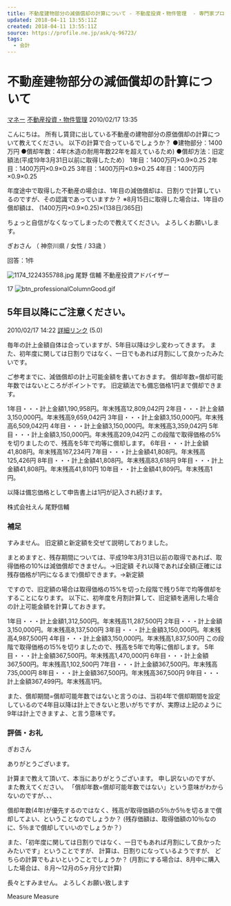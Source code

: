 ```yaml
---
title: 不動産建物部分の減価償却の計算について - 不動産投資・物件管理  - 専門家プロファイル
updated: 2018-04-11 13:55:11Z
created: 2018-04-11 13:55:11Z
source: https://profile.ne.jp/ask/q-96723/
tags:
  - 会計
---
```


# 不動産建物部分の減価償却の計算について

   [マネー](https://profile.ne.jp/ask/ql-810001/)  [不動産投資・物件管理](https://profile.ne.jp/ask/ql-810001-830012/)    2010/02/17 13:35

こんにちは。
所有し賃貸に出している不動産の建物部分の原価償却の計算について教えてください。 以下の計算で合っているでしょうか？
●建物部分：1400万円 ●償却年数：4年(木造の耐用年数22年を超えているため) ●償却方法：旧定額法(平成19年3月31日以前に取得したため）
1年目：1400万円×0.9×0.25 2年目：1400万円×0.9×0.25 3年目：1400万円×0.9×0.25 4年目：1400万円×0.9×0.25

年度途中で取得した不動産の場合は、1年目の減価償却は、日割りで計算しているのですが、その認識であっていますか？ ※8月15日に取得した場合は、1年目の償却額は、 (1400万円×0.9×0.25)×(138日/365日)

ちょっと自信がなくなってしまったので教えてください。 よろしくお願いします。

  ぎおさん （ 神奈川県 / 女性 / 33歳 ）

回答：1件

 ![1174_1224355788.jpg](../_resources/1174_1224355788.jpg)
尾野 信輔
不動産投資アドバイザー

17 ![btn_professionalColumnGood.gif](../_resources/btn_professionalColumnGood.gif)

## 5年目以降にご注意ください。

2010/02/17 14:22 [詳細リンク](https://profile.ne.jp/ask/a-96723-96724/)
(5.0)

毎年の計上金額自体は合っていますが、5年目以降は少し変わってきます。
また、初年度に関しては日割りではなく、一日でもあれば月割にして良かったみたいです。

ご参考までに、減価償却の計上可能金額を書いておきます。
償却年数=償却可能年数ではないところがポイントです。
旧定額法でも備忘価格1円まで償却できます。

1年目・・・計上金額1,190,958円。年末残高12,809,042円
2年目・・・計上金額3,150,000円。年末残高9,659,042円
3年目・・・計上金額3,150,000円。年末残高6,509,042円
4年目・・・計上金額3,150,000円。年末残高3,359,042円
5年目・・・計上金額3,150,000円。年末残高209,042円
この段階で取得価格の5%を切りましたので、残高を5年で均等に償却します。
6年目・・・計上金額41,808円。年末残高167,234円
7年目・・・計上金額41,808円。年末残高125,426円
8年目・・・計上金額41,808円。年末残高83,618円
9年目・・・計上金額41,808円。年末残高41,810円
10年目・・計上金額41,809円。年末残高1円。

以降は備忘価格として申告書上は1円が記入され続けます。

株式会社えん 尾野信輔

### 補足

すみません。
旧定額と新定額を交ぜて説明しておりました。

まとめますと、残存期間については、平成19年3月31日以前の取得であれば、取得価格の10%は減価償却できません。→旧定額
それ以降であれば全額(正確には残存価格が1円になるまで)償却できます。→新定額

ですので、旧定額の場合は取得価格の15%を切った段階で残り5年で均等償却をすることになります。
以下に、初年度を月割計算して、旧定額を適用した場合の計上可能金額を計算しておきます。

1年目・・・計上金額1,312,500円。年末残高11,287,500円
2年目・・・計上金額3,150,000円。年末残高8,137,500円
3年目・・・計上金額3,150,000円。年末残高4,987,500円
4年目・・・計上金額3,150,000円。年末残高1,837,500円
この段階で取得価格の15%を切りましたので、残高を5年で均等に償却します。
5年目・・・計上金額367,500円。年末残高1,470,000円
6年目・・・計上金額367,500円。年末残高1,102,500円
7年目・・・計上金額367,500円。年末残高735,000円
8年目・・・計上金額367,500円。年末残高367,500円
9年目・・・計上金額367,499円。年末残高1円。

また、償却期間=償却可能年数ではないと言うのは、当初4年で償却期間を設定しているので4年目以降は計上できないと思いがちですが、実際は上記のように9年は計上できますよ、と言う意味です。

### 評価・お礼

ぎおさん

ありがとうございます。

計算まで教えて頂いて、本当にありがとうございます。
申し訳ないのですが、また教えてください。
「償却年数=償却可能年数ではない」という意味がわからないのですが、、、

償却年数(4年)が優先するのではなく、残高が取得価額の5％か5％を切るまで償却してよい、ということなのでしょうか？
(残存価額は、取得価額の10％なのに、5％まで償却していいのでしょうか？）

また、「初年度に関しては日割りではなく、一日でもあれば月割にして良かったみたいです」ということですが、
計算は、日割りになっているようですが、
どちらの計算でもよいということでしょうか？
(月割にする場合は、8月中に購入した場合は、８月〜12月の5ヶ月分で計算)

長々とすみません。
よろしくお願い致します

Measure
Measure